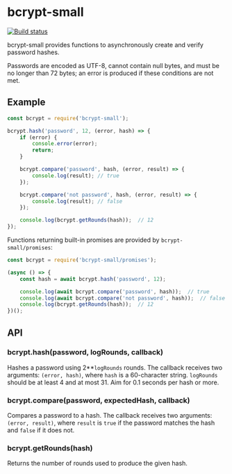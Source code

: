 # bcrypt-small

[![Build status][ci-image]][ci]

bcrypt-small provides functions to asynchronously create and verify password
hashes.

Passwords are encoded as UTF-8, cannot contain null bytes, and must be
no longer than 72 bytes; an error is produced if these conditions are not met.


## Example

```javascript
const bcrypt = require('bcrypt-small');

bcrypt.hash('password', 12, (error, hash) => {
	if (error) {
		console.error(error);
		return;
	}

	bcrypt.compare('password', hash, (error, result) => {
		console.log(result); // true
	});

	bcrypt.compare('not password', hash, (error, result) => {
		console.log(result); // false
	});

	console.log(bcrypt.getRounds(hash));  // 12
});
```

Functions returning built-in promises are provided by `bcrypt-small/promises`:

```javascript
const bcrypt = require('bcrypt-small/promises');

(async () => {
	const hash = await bcrypt.hash('password', 12);

	console.log(await bcrypt.compare('password', hash));  // true
	console.log(await bcrypt.compare('not password', hash));  // false
	console.log(bcrypt.getRounds(hash));  // 12
})();
```


## API

### bcrypt.hash(password, logRounds, callback)

Hashes a password using 2\*\*`logRounds` rounds. The callback receives two
arguments: `(error, hash)`, where `hash` is a 60-character string. `logRounds`
should be at least 4 and at most 31. Aim for 0.1 seconds per hash or more.

### bcrypt.compare(password, expectedHash, callback)

Compares a password to a hash. The callback receives two arguments:
`(error, result)`, where `result` is `true` if the password matches the hash and
`false` if it does not.

### bcrypt.getRounds(hash)

Returns the number of rounds used to produce the given hash.


  [ci]: https://travis-ci.org/charmander/bcrypt-small
  [ci-image]: https://api.travis-ci.org/charmander/bcrypt-small.svg
